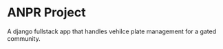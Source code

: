 # ANPR Project
A django fullstack app that handles vehilce plate management for a gated community.

